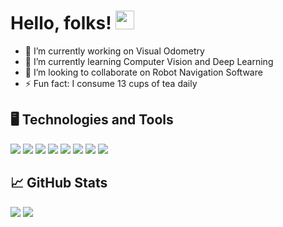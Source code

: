 # Hello, folks! <img src="https://raw.githubusercontent.com/MartinHeinz/MartinHeinz/master/wave.gif" width="30px">

<!--
**reachpranjal/reachpranjal** is a ✨ _special_ ✨ repository because its `README.md` (this file) appears on your GitHub profile.
Here are some ideas to get you started:
-->
- 🔭 I’m currently working on Visual Odometry
- 🌱 I’m currently learning Computer Vision and Deep Learning
- 👯 I’m looking to collaborate on Robot Navigation Software
- ⚡ Fun fact: I consume 13 cups of tea daily

## :desktop_computer: Technologies and Tools 
![](https://img.shields.io/badge/OS-Ubuntu-informational?style=plastic&logo=ubuntu&logoColor=white&color=2bbc8a) ![](https://img.shields.io/badge/IDE-VS_Code-informational?style=plastic&logo=visual-studio-code&logoColor=white&color=2bbc8a) ![](https://img.shields.io/badge/Code-Python-informational?style=plastic&logo=python&logoColor=white&color=2bbc8a) ![](https://img.shields.io/badge/Code-C++-informational?style=plastic&logo=c&logoColor=white&color=2bbc8a) ![](https://img.shields.io/badge/Code-CMake-informational?style=plastic&logo=cmake&logoColor=white&color=2bbc8a) ![](https://img.shields.io/badge/Shell-Bash-informational?style=plastic&logo=powershell&logoColor=white&color=2bbc8a) ![](https://img.shields.io/badge/Cloud-AWS-informational?style=plastic&logo=digitalocean&logoColor=white&color=2bbc8a) ![](https://img.shields.io/badge/Tool-ROS-informational?style=plastic&logo=probot&logoColor=white&color=2bbc8a)

## :chart_with_upwards_trend: GitHub Stats
<img src = "https://github-readme-stats.vercel.app/api/?username=reachpranjal&&theme=tokyonight&show_icons=true&hide=stars"> <img src="https://github-readme-stats.vercel.app/api/top-langs/?username=reachpranjal&theme=tokyonight&layout=compact" /> 
<!-- <img src = "https://github-readme-stats.vercel.app/api/top-langs/?username=reachpranjal&layout=compact&theme=tokyonight (https://github.com/anuraghazra/github-readme-stats)">
-->
